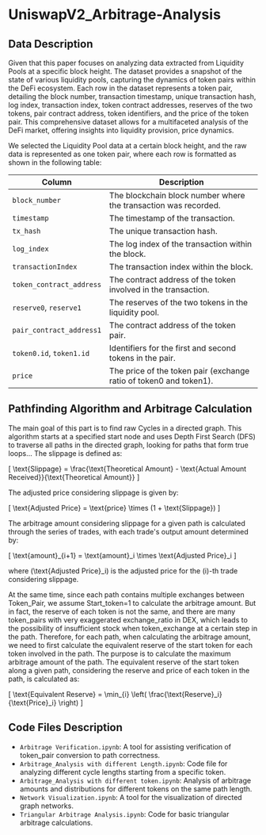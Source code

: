 # UniswapV2_Arbitrage-Analysis
## Data Description

Given that this paper focuses on analyzing data extracted from Liquidity Pools at a specific block height. The dataset provides a snapshot of the state of various liquidity pools, capturing the dynamics of token pairs within the DeFi ecosystem. Each row in the dataset represents a token pair, detailing the block number, transaction timestamp, unique transaction hash, log index, transaction index, token contract addresses, reserves of the two tokens, pair contract address, token identifiers, and the price of the token pair. This comprehensive dataset allows for a multifaceted analysis of the DeFi market, offering insights into liquidity provision, price dynamics.

We selected the Liquidity Pool data at a certain block height, and the raw data is represented as one token pair, where each row is formatted as shown in the following table:

| Column | Description |
| ------ | ----------- |
| `block_number` | The blockchain block number where the transaction was recorded. |
| `timestamp` | The timestamp of the transaction. |
| `tx_hash` | The unique transaction hash. |
| `log_index` | The log index of the transaction within the block. |
| `transactionIndex` | The transaction index within the block. |
| `token_contract_address` | The contract address of the token involved in the transaction. |
| `reserve0`, `reserve1` | The reserves of the two tokens in the liquidity pool. |
| `pair_contract_address1` | The contract address of the token pair. |
| `token0.id`, `token1.id` | Identifiers for the first and second tokens in the pair. |
| `price` | The price of the token pair (exchange ratio of token0 and token1). |

## Pathfinding Algorithm and Arbitrage Calculation

The main goal of this part is to find raw Cycles in a directed graph. This algorithm starts at a specified start node and uses Depth First Search (DFS) to traverse all paths in the directed graph, looking for paths that form true loops...
The slippage is defined as:

\[
\text{Slippage} = \frac{\text{Theoretical Amount} - \text{Actual Amount Received}}{\text{Theoretical Amount}}
\]

The adjusted price considering slippage is given by:

\[
\text{Adjusted Price} = \text{price} \times (1 + \text{Slippage})
\]

The arbitrage amount considering slippage for a given path is calculated through the series of trades, with each trade's output amount determined by:

\[
\text{amount}_{i+1} = \text{amount}_i \times \text{Adjusted Price}_i
\]

where \(\text{Adjusted Price}_i\) is the adjusted price for the \(i\)-th trade considering slippage.

At the same time, since each path contains multiple exchanges between Token\_Pair, we assume Start\_token=1 to calculate the arbitrage amount. But in fact, the reserve of each token is not the same, and there are many token\_pairs with very exaggerated exchange\_ratio in DEX, which leads to the possibility of insufficient stock when token\_exchange at a certain step in the path. Therefore, for each path, when calculating the arbitrage amount, we need to first calculate the equivalent reserve of the start token for each token involved in the path. The purpose is to calculate the maximum arbitrage amount of the path. The equivalent reserve of the start token along a given path, considering the reserve and price of each token in the path, is calculated as:

\[
\text{Equivalent Reserve} = \min_{i} \left( \frac{\text{Reserve}_i}{\text{Price}_i} \right)
\]



## Code Files Description

- `Arbitrage Verification.ipynb`: A tool for assisting verification of token_pair conversion to path correctness.
- `Arbitrage_Analysis with different Length.ipynb`: Code file for analyzing different cycle lengths starting from a specific token.
- `Arbitrage_Analysis with different token.ipynb`: Analysis of arbitrage amounts and distributions for different tokens on the same path length.
- `Network Visualization.ipynb`: A tool for the visualization of directed graph networks.
- `Triangular Arbitrage Analysis.ipynb`: Code for basic triangular arbitrage calculations.
